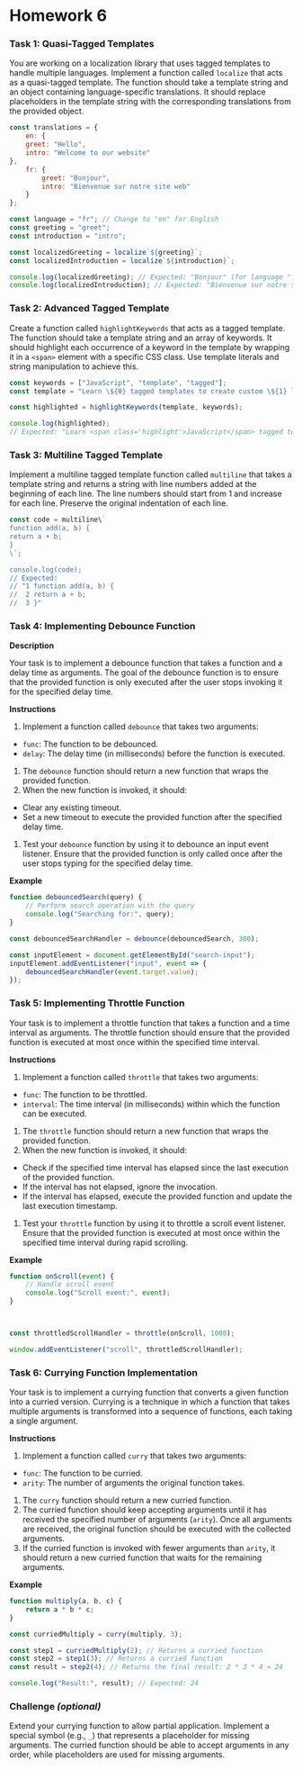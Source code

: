 # Homework 6

### **Task 1: Quasi-Tagged Templates**

You are working on a localization library that uses tagged templates to handle multiple languages. Implement a function called `localize` that acts as a quasi-tagged template. The function should take a template string and an object containing language-specific translations. It should replace placeholders in the template string with the corresponding translations from the provided object.

```jsx
const translations = {
	en: {
	greet: "Hello",
	intro: "Welcome to our website"
},
	fr: {
		greet: "Bonjour",
		intro: "Bienvenue sur notre site web"
	}
};

const language = "fr"; // Change to "en" for English
const greeting = "greet";
const introduction = "intro";

const localizedGreeting = localize`${greeting}`;
const localizedIntroduction = localize`${introduction}`;

console.log(localizedGreeting); // Expected: "Bonjour" (for language "fr")
console.log(localizedIntroduction); // Expected: "Bienvenue sur notre site web" (for language "fr")
```

### **Task 2: Advanced Tagged Template**

Create a function called `highlightKeywords` that acts as a tagged template. The function should take a template string and an array of keywords. It should highlight each occurrence of a keyword in the template by wrapping it in a `<span>` element with a specific CSS class. Use template literals and string manipulation to achieve this.

```jsx
const keywords = ["JavaScript", "template", "tagged"];
const template = "Learn \${0} tagged templates to create custom \${1} literals for \${2} manipulation.";

const highlighted = highlightKeywords(template, keywords);

console.log(highlighted);
// Expected: "Learn <span class='highlight'>JavaScript</span> tagged templates to create custom <span class='highlight'>template</span> literals for <span class='highlight'>tagged</span> manipulation."
```

### **Task 3: Multiline Tagged Template**

Implement a multiline tagged template function called `multiline` that takes a template string and returns a string with line numbers added at the beginning of each line. The line numbers should start from 1 and increase for each line. Preserve the original indentation of each line.

```jsx
const code = multiline\`
function add(a, b) {
return a + b;
}
\`;

console.log(code);
// Expected:
// "1 function add(a, b) {
//  2 return a + b;
//  3 }"
```

### **Task 4: Implementing Debounce Function**

**Description**

Your task is to implement a debounce function that takes a function and a delay time as arguments. The goal of the debounce function is to ensure that the provided function is only executed after the user stops invoking it for the specified delay time.

**Instructions**

1. Implement a function called `debounce` that takes two arguments:
- `func`: The function to be debounced.
- `delay`: The delay time (in milliseconds) before the function is executed.
1. The `debounce` function should return a new function that wraps the provided function.
2. When the new function is invoked, it should:
- Clear any existing timeout.
- Set a new timeout to execute the provided function after the specified delay time.
1. Test your `debounce` function by using it to debounce an input event listener. Ensure that the provided function is only called once after the user stops typing for the specified delay time.

**Example**

```jsx
function debouncedSearch(query) {
	// Perform search operation with the query
	console.log("Searching for:", query);
}

const debouncedSearchHandler = debounce(debouncedSearch, 300);

const inputElement = document.getElementById("search-input");
inputElement.addEventListener("input", event => {
	debouncedSearchHandler(event.target.value);
});
```

### **Task 5: Implementing Throttle Function**

Your task is to implement a throttle function that takes a function and a time interval as arguments. The throttle function should ensure that the provided function is executed at most once within the specified time interval.

**Instructions**

1. Implement a function called `throttle` that takes two arguments:
- `func`: The function to be throttled.
- `interval`: The time interval (in milliseconds) within which the function can be executed.
1. The `throttle` function should return a new function that wraps the provided function.
2. When the new function is invoked, it should:
- Check if the specified time interval has elapsed since the last execution of the provided function.
- If the interval has not elapsed, ignore the invocation.
- If the interval has elapsed, execute the provided function and update the last execution timestamp.
1. Test your `throttle` function by using it to throttle a scroll event listener. Ensure that the provided function is executed at most once within the specified time interval during rapid scrolling.

**Example**

```jsx
function onScroll(event) {
	// Handle scroll event
	console.log("Scroll event:", event);
}



const throttledScrollHandler = throttle(onScroll, 1000);

window.addEventListener("scroll", throttledScrollHandler);
```

### **Task 6: Currying Function Implementation**

Your task is to implement a currying function that converts a given function into a curried version. Currying is a technique in which a function that takes multiple arguments is transformed into a sequence of functions, each taking a single argument.

**Instructions**

1. Implement a function called `curry` that takes two arguments:
- `func`: The function to be curried.
- `arity`: The number of arguments the original function takes.
1. The `curry` function should return a new curried function.
2. The curried function should keep accepting arguments until it has received the specified number of arguments (`arity`). Once all arguments are received, the original function should be executed with the collected arguments.
3. If the curried function is invoked with fewer arguments than `arity`, it should return a new curried function that waits for the remaining arguments.

**Example**

```jsx
function multiply(a, b, c) {
	return a * b * c;
}

const curriedMultiply = curry(multiply, 3);

const step1 = curriedMultiply(2); // Returns a curried function
const step2 = step1(3); // Returns a curried function
const result = step2(4); // Returns the final result: 2 * 3 * 4 = 24

console.log("Result:", result); // Expected: 24
```

### **Challenge *(optional)***

Extend your currying function to allow partial application. Implement a special symbol (e.g., `_`) that represents a placeholder for missing arguments. The curried function should be able to accept arguments in any order, while placeholders are used for missing arguments.